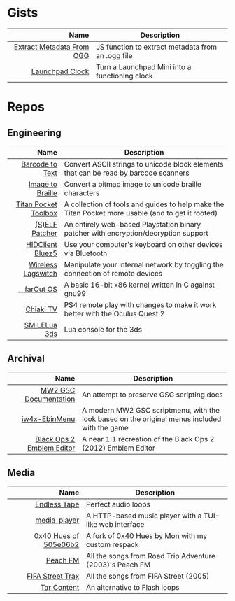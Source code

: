 # Gists
| Name | Description |
|---:|---|
| [Extract Metadata From OGG](https://gist.github.com/505e06b2/d7c487893b45f719485c938680a8ab4a) | JS function to extract metadata from an .ogg file |
| [Launchpad Clock](https://gist.github.com/505e06b2/ecd384170360755470b397bd81dfef3a) | Turn a Launchpad Mini into a functioning clock |

# Repos

## Engineering
| Name | Description |
|---:|---|
| [Barcode to Text](https://github.com/505e06b2/Barcode-to-Text) | Convert ASCII strings to unicode block elements that can be read by barcode scanners |
| [Image to Braille](https://github.com/505e06b2/Image-to-Braille) | Convert a bitmap image to unicode braille characters |
| [Titan Pocket Toolbox](https://github.com/505e06b2/Titan-Pocket-Toolbox) | A collection of tools and guides to help make the Titan Pocket more usable (and to get it rooted) |
| [(S)ELF Patcher](https://github.com/505e06b2/self-patcher) | An entirely web-based Playstation binary patcher with encryption/decryption support |
| [HIDClient Bluez5](https://github.com/505e06b2/HIDClient-Bluez5) | Use your computer's keyboard on other devices via Bluetooth |
| [Wireless Lagswitch](https://github.com/505e06b2/Wireless-Lagswitch) | Manipulate your internal network by toggling the connection of remote devices |
| [__farOut OS](https://github.com/505e06b2/__farOut-OS) | A basic 16-bit x86 kernel written in C against gnu99 |
| [Chiaki TV](https://github.com/505e06b2/Chiaki-TV) | PS4 remote play with changes to make it work better with the Oculus Quest 2 |
| [SMILELua 3ds](https://github.com/505e06b2/SmileLUA-3ds) | Lua console for the 3ds |

## Archival
| Name | Description |
|---:|---|
| [MW2 GSC Documentation](https://github.com/505e06b2/MW2-GSC-Documentation) | An attempt to preserve GSC scripting docs |
| [iw4x-EbinMenu](https://github.com/505e06b2/iw4x-EbinMenu) | A modern MW2 GSC scriptmenu, with the look based on the original menus included with the game |
| [Black Ops 2 Emblem Editor](https://github.com/505e06b2/Black-Ops-2-Emblem-Editor) | A near 1:1 recreation of the Black Ops 2 (2012) Emblem Editor |

## Media
| Name | Description |
|---:|---|
| [Endless Tape](https://github.com/505e06b2/Endless-Tape) | Perfect audio loops |
| [media_player](https://github.com/505e06b2/media_player) | A HTTP-based music player with a TUI-like web interface |
| [0x40 Hues of 505e06b2](https://github.com/505e06b2/0x40-Hues-of-505e06b2) | A fork of [0x40 Hues by Mon](https://github.com/mon/0x40-web) with my custom respack |
| [Peach FM](https://github.com/505e06b2/peach_fm) | All the songs from Road Trip Adventure (2003)'s Peach FM |
| [FIFA Street Trax](https://github.com/505e06b2/FIFA-Street-Trax) | All the songs from FIFA Street (2005) |
| [Tar Content](https://github.com/505e06b2/Tar-Content) | An alternative to Flash loops |
